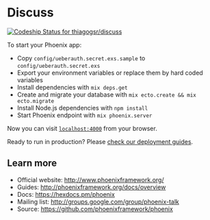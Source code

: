 # Discuss

[ ![Codeship Status for thiagogsr/discuss](https://app.codeship.com/projects/ffc23920-6e5b-0135-de43-425cb04b3e14/status?branch=master)](https://app.codeship.com/projects/242567)

To start your Phoenix app:

  * Copy `config/ueberauth.secret.exs.sample` to `config/ueberauth.secret.exs`
  * Export your environment variables or replace them by hard coded variables
  * Install dependencies with `mix deps.get`
  * Create and migrate your database with `mix ecto.create && mix ecto.migrate`
  * Install Node.js dependencies with `npm install`
  * Start Phoenix endpoint with `mix phoenix.server`

Now you can visit [`localhost:4000`](http://localhost:4000) from your browser.

Ready to run in production? Please [check our deployment guides](http://www.phoenixframework.org/docs/deployment).

## Learn more

  * Official website: http://www.phoenixframework.org/
  * Guides: http://phoenixframework.org/docs/overview
  * Docs: https://hexdocs.pm/phoenix
  * Mailing list: http://groups.google.com/group/phoenix-talk
  * Source: https://github.com/phoenixframework/phoenix

